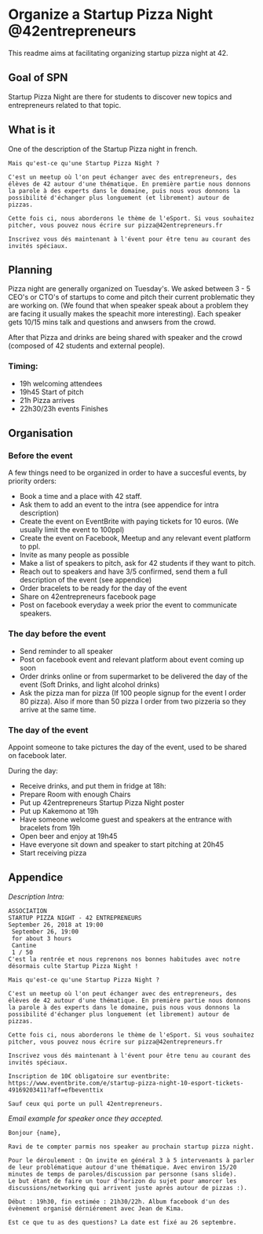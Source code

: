 # Organize a Startup Pizza Night @42entrepreneurs

This readme aims at facilitating organizing startup pizza night at 42.

## Goal of SPN

Startup Pizza Night are there for students to discover new topics and entrepreneurs related to that topic.

## What is it

One of the description of the Startup Pizza night in french.


```
Mais qu'est-ce qu'une Startup Pizza Night ?

C'est un meetup où l'on peut échanger avec des entrepreneurs, des élèves de 42 autour d'une thématique. En première partie nous donnons la parole à des experts dans le domaine, puis nous vous donnons la possibilité d'échanger plus longuement (et librement) autour de pizzas.

Cette fois ci, nous aborderons le thème de l'eSport. Si vous souhaitez pitcher, vous pouvez nous écrire sur pizza@42entrepreneurs.fr

Inscrivez vous dés maintenant à l'évent pour être tenu au courant des invités spéciaux.
```

## Planning

Pizza night are generally organized on Tuesday's. We asked between 3 - 5 CEO's or CTO's of startups to come and pitch their current problematic they are working on. (We found that when speaker speak about a problem they are facing it usually makes the speachit more interesting). Each speaker gets 10/15 mins talk and questions and anwsers from the crowd.

After that Pizza and drinks are being shared with speaker and the crowd (composed of 42 students and external people). 

### Timing: 
 * 19h welcoming attendees
 * 19h45 Start of pitch
 * 21h Pizza arrives
 * 22h30/23h events Finishes


## Organisation

### Before the event

A few things need to be organized in order to have a succesful events, by priority orders:

* Book a time and a place with 42 staff.
* Ask them to add an event to the intra (see appendice for intra description)
* Create the event on EventBrite with paying tickets for 10 euros. (We usually limit the event to 100ppl)
* Create the event on Facebook, Meetup and any relevant event platform to ppl.
* Invite as many people as possible
* Make a list of speakers to pitch, ask for 42 students if they want to pitch. 
* Reach out to speakers and have 3/5 confirmed, send them a full description of the event (see appendice)
* Order bracelets to be ready for the day of the event
* Share on 42entrepreneurs facebook page
* Post on facebook everyday a week prior the event to communicate speakers.


### The day before the event
* Send reminder to all speaker
* Post on facebook event and relevant platform about event coming up soon
* Order drinks online or from supermarket to be delivered the day of the event (Soft Drinks, and light alcohol drinks)
* Ask the pizza man for pizza (If 100 people signup for the event I order 80 pizza). Also if more than 50 pizza I order from two pizzeria so they arrive at the same time.


### The day of the event

Appoint someone to take pictures the day of the event, used to be shared on facebook later.

During the day: 
* Receive drinks, and put them in fridge
at 18h:
* Prepare Room with enough Chairs
* Put up 42entrepreneurs Startup Pizza Night poster
* Put up Kakemono
at 19h
* Have someone welcome guest and speakers at the entrance with bracelets from 19h
* Open beer and enjoy
at 19h45
* Have everyone sit down and speaker to start pitching
at 20h45
* Start receiving pizza


## Appendice

*Description Intra:*
```
ASSOCIATION
STARTUP PIZZA NIGHT - 42 ENTREPRENEURS
September 26, 2018 at 19:00
 September 26, 19:00
 for about 3 hours
 Cantine
 1 / 50
C'est la rentrée et nous reprenons nos bonnes habitudes avec notre désormais culte Startup Pizza Night !

Mais qu'est-ce qu'une Startup Pizza Night ?

C'est un meetup où l'on peut échanger avec des entrepreneurs, des élèves de 42 autour d'une thématique. En première partie nous donnons la parole à des experts dans le domaine, puis nous vous donnons la possibilité d'échanger plus longuement (et librement) autour de pizzas.

Cette fois ci, nous aborderons le thème de l'eSport. Si vous souhaitez pitcher, vous pouvez nous écrire sur pizza@42entrepreneurs.fr

Inscrivez vous dés maintenant à l'évent pour être tenu au courant des invités spéciaux.

Inscription de 10€ obligatoire sur eventbrite: https://www.eventbrite.com/e/startup-pizza-night-10-esport-tickets-49169203411?aff=efbeventtix

Sauf ceux qui porte un pull 42entrepreneurs.
```

*Email example for speaker once they accepted.*
```
Bonjour {name},

Ravi de te compter parmis nos speaker au prochain startup pizza night.

Pour le déroulement : On invite en général 3 à 5 intervenants à parler de leur problématique autour d'une thématique. Avec environ 15/20 minutes de temps de paroles/discussion par personne (sans slide).
Le but étant de faire un tour d'horizon du sujet pour amorcer les discussions/networking qui arrivent juste après autour de pizzas :). 

Début : 19h30, fin estimée : 21h30/22h. Album facebook d'un des évènement organisé dérniérement avec Jean de Kima.

Est ce que tu as des questions? La date est fixé au 26 septembre.

```
